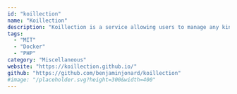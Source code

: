 ```yaml
---
id: "koillection"
name: "Koillection"
description: "Koillection is a service allowing users to manage any kind of collections."
tags:
  - "MIT"
  - "Docker"
  - "PHP"
category: "Miscellaneous"
website: "https://koillection.github.io/"
github: "https://github.com/benjaminjonard/koillection"
#image: "/placeholder.svg?height=300&width=400"
---
```


